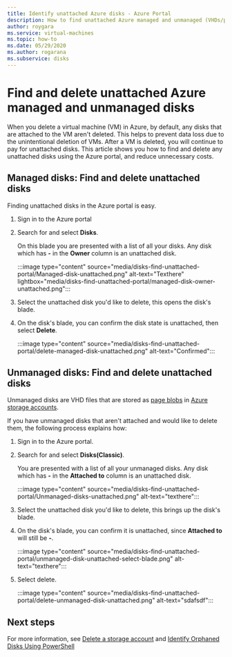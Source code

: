 ```yaml
---
title: Identify unattached Azure disks - Azure Portal
description: How to find unattached Azure managed and unmanaged (VHDs/page blobs) disks by using the Azure portal.
author: roygara
ms.service: virtual-machines
ms.topic: how-to
ms.date: 05/29/2020
ms.author: rogarana
ms.subservice: disks
---
```


# Find and delete unattached Azure managed and unmanaged disks

When you delete a virtual machine (VM) in Azure, by default, any disks that are attached to the VM aren't deleted. This helps to prevent data loss due to the unintentional deletion of VMs. After a VM is deleted, you will continue to pay for unattached disks. This article shows you how to find and delete any unattached disks using the Azure portal, and reduce unnecessary costs.

## Managed disks: Find and delete unattached disks

Finding unattached disks in the Azure portal is easy.

1. Sign in to the Azure portal
1. Search for and select **Disks**.

    On this blade you are presented with a list of all your disks. Any disk which has **-** in the **Owner** column is an unattached disk.



    :::image type="content" source="media/disks-find-unattached-portal/Managed-disk-unattached.png" alt-text="Texthere" lightbox="media/disks-find-unattached-portal/managed-disk-owner-unattached.png":::

1. Select the unattached disk you'd like to delete, this opens the disk's blade.
1. On the disk's blade, you can confirm the disk state is unattached, then select **Delete**.

    :::image type="content" source="media/disks-find-unattached-portal/delete-managed-disk-unattached.png" alt-text="Confirmed":::

## Unmanaged disks: Find and delete unattached disks

Unmanaged disks are VHD files that are stored as [page blobs](/rest/api/storageservices/understanding-block-blobs--append-blobs--and-page-blobs#about-page-blobs) in [Azure storage accounts](../storage/common/storage-account-overview.md).

If you have unmanaged disks that aren't attached and would like to delete them, the following process explains how:

1. Sign in to the Azure portal.
1. Search for and select **Disks(Classic)**.

    You are presented with a list of all your unmanaged disks. Any disk which has **-** in the **Attached to** column is an unattached disk.

    :::image type="content" source="media/disks-find-unattached-portal/Unmanaged-disks-unattached.png" alt-text="texthere":::

1. Select the unattached disk you'd like to delete, this brings up the disk's blade.

1. On the disk's blade, you can confirm it is unattached, since **Attached to** will still be **-**.

    :::image type="content" source="media/disks-find-unattached-portal/unmanaged-disk-unattached-select-blade.png" alt-text="texthere":::

1. Select delete.

    :::image type="content" source="media/disks-find-unattached-portal/delete-unmanaged-disk-unattached.png" alt-text="sdafsdf":::

## Next steps

For more information, see [Delete a storage account](../storage/common/storage-account-create.md#delete-a-storage-account) and [Identify Orphaned Disks Using PowerShell](https://blogs.technet.microsoft.com/ukplatforms/2018/02/21/azure-cost-optimisation-series-identify-orphaned-disks-using-powershell/)